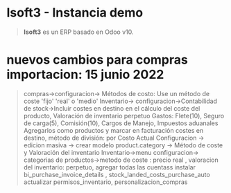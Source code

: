 # Isoft3 - Instancia demo
> **Isoft3** es un ERP basado en Odoo v10.
# nuevos cambios para compras importacion: 15 junio 2022
>compras->configuracion-> Métodos de costo: Use un método de coste 'fijo' 'real' o 'medio'
>Inventario-> configuracion->Contabilidad de stock->Incluir costes en destino en el cálculo del coste del producto, Valoración de inventario perpetuo
>Gastos: Flete(10), Seguro de carga(5), Comisión(10), Cargos de Manejo, Impuestos aduanales
Agregarlos como productos y marcar en facturación costes en destino, método de división: por Costo Actual
>Configuracion -> edicion masiva -> crear modelo product.category -> Método de coste y Valoración del inventario
>Inventario->menu configuracion-> categorias de productos->metodo de coste : precio real ,  valoracion del inventario: perpetuo, agregar todas las cuentass
>instalar bi_purchase_invoice_details , stock_landed_costs_purchase_auto
>actualizar permisos_inventario, personalizacion_compras
>